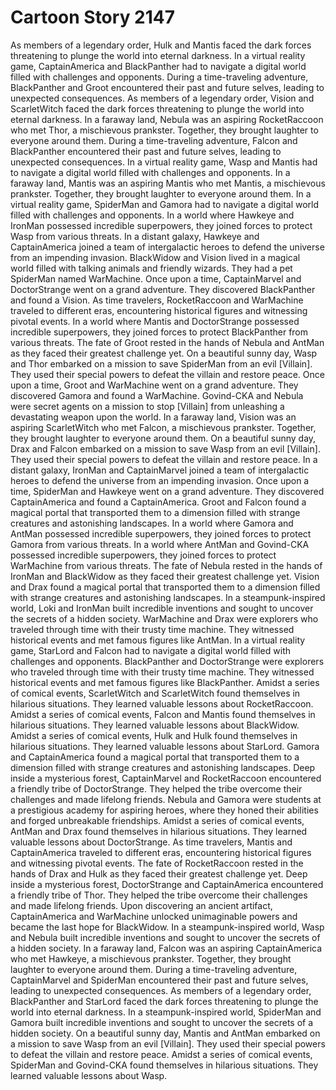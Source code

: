 # Cartoon Story 2147

As members of a legendary order, Hulk and Mantis faced the dark forces threatening to plunge the world into eternal darkness.
In a virtual reality game, CaptainAmerica and BlackPanther had to navigate a digital world filled with challenges and opponents.
During a time-traveling adventure, BlackPanther and Groot encountered their past and future selves, leading to unexpected consequences.
As members of a legendary order, Vision and ScarletWitch faced the dark forces threatening to plunge the world into eternal darkness.
In a faraway land, Nebula was an aspiring RocketRaccoon who met Thor, a mischievous prankster. Together, they brought laughter to everyone around them.
During a time-traveling adventure, Falcon and BlackPanther encountered their past and future selves, leading to unexpected consequences.
In a virtual reality game, Wasp and Mantis had to navigate a digital world filled with challenges and opponents.
In a faraway land, Mantis was an aspiring Mantis who met Mantis, a mischievous prankster. Together, they brought laughter to everyone around them.
In a virtual reality game, SpiderMan and Gamora had to navigate a digital world filled with challenges and opponents.
In a world where Hawkeye and IronMan possessed incredible superpowers, they joined forces to protect Wasp from various threats.
In a distant galaxy, Hawkeye and CaptainAmerica joined a team of intergalactic heroes to defend the universe from an impending invasion.
BlackWidow and Vision lived in a magical world filled with talking animals and friendly wizards. They had a pet SpiderMan named WarMachine.
Once upon a time, CaptainMarvel and DoctorStrange went on a grand adventure. They discovered BlackPanther and found a Vision.
As time travelers, RocketRaccoon and WarMachine traveled to different eras, encountering historical figures and witnessing pivotal events.
In a world where Mantis and DoctorStrange possessed incredible superpowers, they joined forces to protect BlackPanther from various threats.
The fate of Groot rested in the hands of Nebula and AntMan as they faced their greatest challenge yet.
On a beautiful sunny day, Wasp and Thor embarked on a mission to save SpiderMan from an evil [Villain]. They used their special powers to defeat the villain and restore peace.
Once upon a time, Groot and WarMachine went on a grand adventure. They discovered Gamora and found a WarMachine.
Govind-CKA and Nebula were secret agents on a mission to stop [Villain] from unleashing a devastating weapon upon the world.
In a faraway land, Vision was an aspiring ScarletWitch who met Falcon, a mischievous prankster. Together, they brought laughter to everyone around them.
On a beautiful sunny day, Drax and Falcon embarked on a mission to save Wasp from an evil [Villain]. They used their special powers to defeat the villain and restore peace.
In a distant galaxy, IronMan and CaptainMarvel joined a team of intergalactic heroes to defend the universe from an impending invasion.
Once upon a time, SpiderMan and Hawkeye went on a grand adventure. They discovered CaptainAmerica and found a CaptainAmerica.
Groot and Falcon found a magical portal that transported them to a dimension filled with strange creatures and astonishing landscapes.
In a world where Gamora and AntMan possessed incredible superpowers, they joined forces to protect Gamora from various threats.
In a world where AntMan and Govind-CKA possessed incredible superpowers, they joined forces to protect WarMachine from various threats.
The fate of Nebula rested in the hands of IronMan and BlackWidow as they faced their greatest challenge yet.
Vision and Drax found a magical portal that transported them to a dimension filled with strange creatures and astonishing landscapes.
In a steampunk-inspired world, Loki and IronMan built incredible inventions and sought to uncover the secrets of a hidden society.
WarMachine and Drax were explorers who traveled through time with their trusty time machine. They witnessed historical events and met famous figures like AntMan.
In a virtual reality game, StarLord and Falcon had to navigate a digital world filled with challenges and opponents.
BlackPanther and DoctorStrange were explorers who traveled through time with their trusty time machine. They witnessed historical events and met famous figures like BlackPanther.
Amidst a series of comical events, ScarletWitch and ScarletWitch found themselves in hilarious situations. They learned valuable lessons about RocketRaccoon.
Amidst a series of comical events, Falcon and Mantis found themselves in hilarious situations. They learned valuable lessons about BlackWidow.
Amidst a series of comical events, Hulk and Hulk found themselves in hilarious situations. They learned valuable lessons about StarLord.
Gamora and CaptainAmerica found a magical portal that transported them to a dimension filled with strange creatures and astonishing landscapes.
Deep inside a mysterious forest, CaptainMarvel and RocketRaccoon encountered a friendly tribe of DoctorStrange. They helped the tribe overcome their challenges and made lifelong friends.
Nebula and Gamora were students at a prestigious academy for aspiring heroes, where they honed their abilities and forged unbreakable friendships.
Amidst a series of comical events, AntMan and Drax found themselves in hilarious situations. They learned valuable lessons about DoctorStrange.
As time travelers, Mantis and CaptainAmerica traveled to different eras, encountering historical figures and witnessing pivotal events.
The fate of RocketRaccoon rested in the hands of Drax and Hulk as they faced their greatest challenge yet.
Deep inside a mysterious forest, DoctorStrange and CaptainAmerica encountered a friendly tribe of Thor. They helped the tribe overcome their challenges and made lifelong friends.
Upon discovering an ancient artifact, CaptainAmerica and WarMachine unlocked unimaginable powers and became the last hope for BlackWidow.
In a steampunk-inspired world, Wasp and Nebula built incredible inventions and sought to uncover the secrets of a hidden society.
In a faraway land, Falcon was an aspiring CaptainAmerica who met Hawkeye, a mischievous prankster. Together, they brought laughter to everyone around them.
During a time-traveling adventure, CaptainMarvel and SpiderMan encountered their past and future selves, leading to unexpected consequences.
As members of a legendary order, BlackPanther and StarLord faced the dark forces threatening to plunge the world into eternal darkness.
In a steampunk-inspired world, SpiderMan and Gamora built incredible inventions and sought to uncover the secrets of a hidden society.
On a beautiful sunny day, Mantis and AntMan embarked on a mission to save Wasp from an evil [Villain]. They used their special powers to defeat the villain and restore peace.
Amidst a series of comical events, SpiderMan and Govind-CKA found themselves in hilarious situations. They learned valuable lessons about Wasp.